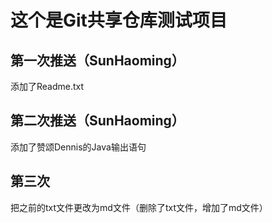# 这个是Git共享仓库测试项目
## 第一次推送（SunHaoming）
添加了Readme.txt
## 第二次推送（SunHaoming）
添加了赞颂Dennis的Java输出语句
## 第三次
把之前的txt文件更改为md文件（删除了txt文件，增加了md文件）